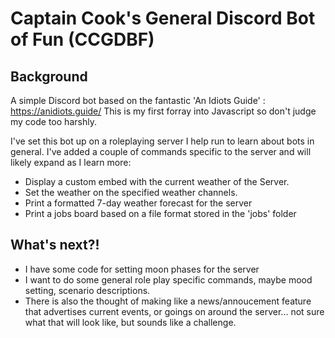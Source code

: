 # Captain Cook's General Discord Bot of Fun (CCGDBF)

## Background

A simple Discord bot based on the fantastic 'An Idiots Guide' : https://anidiots.guide/
This is my first forray into Javascript so don't judge my code too harshly. 

I've set this bot up on a roleplaying server I help run to learn about bots in general. 
I've added a couple of commands specific to the server and will likely expand as I learn more:
 - Display a custom embed with the current weather of the Server.
 - Set the weather on the specified weather channels. 
 - Print a formatted 7-day weather forecast for the server
 - Print a jobs board based on a file format stored in the 'jobs' folder

 
## What's next?!

  - I have some code for setting moon phases for the server
  - I want to do some general role play specific commands, maybe mood setting, scenario descriptions.
  - There is also the thought of making like a news/annoucement feature that advertises current events, or goings on around the server... not sure what that will look like, but sounds like a challenge. 


